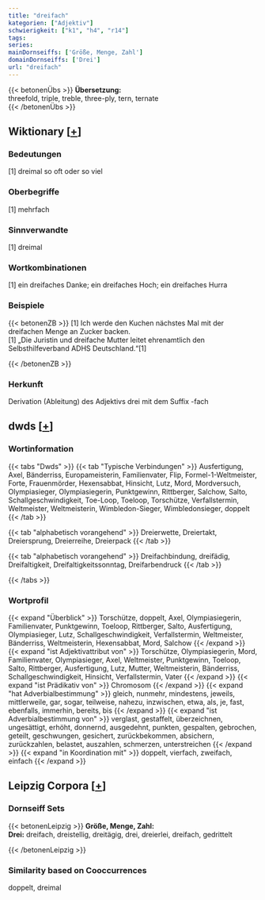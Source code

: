 ```yaml
---
title: "dreifach"
kategorien: ["Adjektiv"]
schwierigkeit: ["k1", "h4", "r14"]
tags:
series:
mainDornseiffs: ['Größe, Menge, Zahl']
domainDornseiffs: ['Drei']
url: "dreifach"
---
```


{{< betonenÜbs >}}
**Übersetzung:**  
threefold, triple, treble, three-ply, tern, ternate  
{{< /betonenÜbs >}}

## Wiktionary [[+](https://de.wiktionary.org/wiki/dreifach)]

### Bedeutungen
[1] dreimal so oft oder so viel  

### Oberbegriffe
[1] mehrfach  

### Sinnverwandte
[1] dreimal  

### Wortkombinationen
[1] ein dreifaches Danke; ein dreifaches Hoch; ein dreifaches Hurra  

### Beispiele
{{< betonenZB >}}
[1] Ich werde den Kuchen nächstes Mal mit der dreifachen Menge an Zucker backen.  
[1] „Die Juristin und dreifache Mutter leitet ehrenamtlich den Selbsthilfeverband ADHS Deutschland.“[1]  

{{< /betonenZB >}}
### Herkunft
Derivation (Ableitung) des Adjektivs drei mit dem Suffix -fach  



## dwds [[+](https://www.dwds.de/wb/dreifach)]

### Wortinformation
{{< tabs "Dwds" >}}
{{< tab "Typische Verbindungen" >}}
Ausfertigung, Axel, Bänderriss, Europameisterin, Familienvater, Flip, Formel-1-Weltmeister, Forte, Frauenmörder, Hexensabbat, Hinsicht, Lutz, Mord, Mordversuch, Olympiasieger, Olympiasiegerin, Punktgewinn, Rittberger, Salchow, Salto, Schallgeschwindigkeit, Toe-Loop, Toeloop, Torschütze, Verfallstermin, Weltmeister, Weltmeisterin, Wimbledon-Sieger, Wimbledonsieger, doppelt
{{< /tab >}}

{{< tab "alphabetisch vorangehend" >}}
Dreierwette, Dreiertakt, Dreiersprung, Dreierreihe, Dreierpack
{{< /tab >}}

{{< tab "alphabetisch vorangehend" >}}
Dreifachbindung, dreifädig, Dreifaltigkeit, Dreifaltigkeitssonntag, Dreifarbendruck
{{< /tab >}}

{{< /tabs >}}

### Wortprofil
{{< expand "Überblick" >}} Torschütze, doppelt, Axel, Olympiasiegerin, Familienvater, Punktgewinn, Toeloop, Rittberger, Salto, Ausfertigung, Olympiasieger, Lutz, Schallgeschwindigkeit, Verfallstermin, Weltmeister, Bänderriss, Weltmeisterin, Hexensabbat, Mord, Salchow {{< /expand >}}
{{< expand "ist Adjektivattribut von" >}} Torschütze, Olympiasiegerin, Mord, Familienvater, Olympiasieger, Axel, Weltmeister, Punktgewinn, Toeloop, Salto, Rittberger, Ausfertigung, Lutz, Mutter, Weltmeisterin, Bänderriss, Schallgeschwindigkeit, Hinsicht, Verfallstermin, Vater {{< /expand >}}
{{< expand "ist Prädikativ von" >}} Chromosom {{< /expand >}}
{{< expand "hat Adverbialbestimmung" >}} gleich, nunmehr, mindestens, jeweils, mittlerweile, gar, sogar, teilweise, nahezu, inzwischen, etwa, als, je, fast, ebenfalls, immerhin, bereits, bis {{< /expand >}}
{{< expand "ist Adverbialbestimmung von" >}} verglast, gestaffelt, überzeichnen, ungesättigt, erhöht, donnernd, ausgedehnt, punkten, gespalten, gebrochen, geteilt, geschwungen, gesichert, zurückbekommen, absichern, zurückzahlen, belastet, auszahlen, schmerzen, unterstreichen {{< /expand >}}
{{< expand "in Koordination mit" >}} doppelt, vierfach, zweifach, einfach {{< /expand >}}

## Leipzig Corpora [[+](https://corpora.uni-leipzig.de/en/res?word=dreifach&corpusId=deu_newscrawl-public_2018)]

### Dornseiff Sets
{{< betonenLeipzig >}}
**Größe, Menge, Zahl:**  
**Drei:** dreifach, dreistellig, dreitägig, drei, dreierlei, dreifach, gedrittelt  

{{< /betonenLeipzig >}}

### Similarity based on Cooccurrences
doppelt, dreimal

